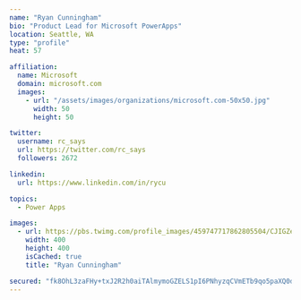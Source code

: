 ```yaml
---
name: "Ryan Cunningham"
bio: "Product Lead for Microsoft PowerApps"
location: Seattle, WA
type: "profile"
heat: 57

affiliation:
  name: Microsoft
  domain: microsoft.com
  images:
    - url: "/assets/images/organizations/microsoft.com-50x50.jpg"
      width: 50
      height: 50

twitter:
  username: rc_says
  url: https://twitter.com/rc_says
  followers: 2672

linkedin:
  url: https://www.linkedin.com/in/rycu

topics:
  - Power Apps

images:
  - url: https://pbs.twimg.com/profile_images/459747717862805504/CJIGZejd_400x400.png
    width: 400
    height: 400
    isCached: true
    title: "Ryan Cunningham"

secured: "fk8OhL3zaFHy+txJ2R2h0aiTAlmymoGZELS1pI6PNhyzqCVmETb9qo5paXQ0dGEcOLNfXNSlvBSsyx1CqrWmP7opa7t+REtUO3uLVnJstd4teEk5r7H75egbeWURQ/Z2GXWXpxj/GbSX5w6/GwWN0GIa1urPx0mATGR+H+f62ThJtwCuWwglWtPK6hFBz07klouhdE8xeQoUctJHZNqd2gK4Vv5DnJY1NATVMbf3eZCVTVkHS3EmZAVfmPs/Zlwigb4YZ/T8ZRt4AZGRlXl/SR5iv8CGFu7SMqMZX4ndQgd/Sg57mAMPkaT/BPxfAaFIeglruisFdBtzce18XyKb65XF9kKaZjgfAlKKPJBfRLdChkLNwm2zr/TdZou5jGkwZvjum810mKW70xlyL9rx5ZXLnwvroI2A0lOh+Xf00+k=;djTETw+/6nPnIOW/0BNpKw=="
---
```


